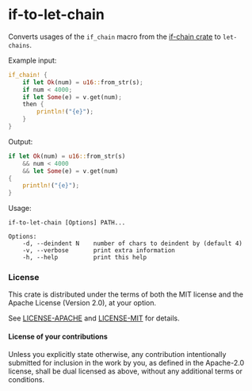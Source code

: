 # if-to-let-chain

Converts usages of the `if_chain` macro from the
[if-chain crate](https://docs.rs/if_chain/) to `let-chains`.

Example input:

```Rust
if_chain! {
    if let Ok(num) = u16::from_str(s);
    if num < 4000;
    if let Some(e) = v.get(num);
    then {
        println!("{e}");
    }
}
```

Output:

```Rust
if let Ok(num) = u16::from_str(s)
    && num < 4000
    && let Some(e) = v.get(num)
{
    println!("{e}");
}
```

Usage:

```
if-to-let-chain [Options] PATH...

Options:
    -d, --deindent N    number of chars to deindent by (default 4)
    -v, --verbose       print extra information
    -h, --help          print this help
```

### License

This crate is distributed under the terms of both the MIT license
and the Apache License (Version 2.0), at your option.

See [LICENSE-APACHE](LICENSE-APACHE) and [LICENSE-MIT](LICENSE-MIT) for details.

#### License of your contributions

Unless you explicitly state otherwise, any contribution intentionally submitted
for inclusion in the work by you, as defined in the Apache-2.0 license,
shall be dual licensed as above, without any additional terms or conditions.
